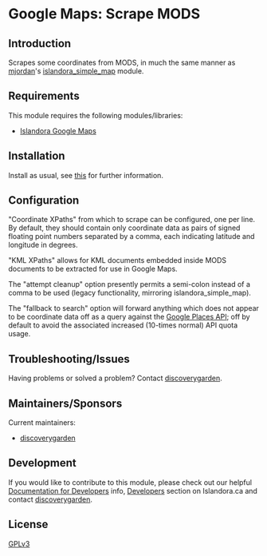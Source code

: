 # Google Maps: Scrape MODS

## Introduction

Scrapes some coordinates from MODS, in much the same manner as [mjordan](https://github.com/mjordan)'s [islandora_simple_map](https://github.com/mjordan/islandora_simple_map) module.

## Requirements

This module requires the following modules/libraries:

* [Islandora Google Maps](https://github.com/discoverygarden/islandora_gmap)

## Installation

Install as usual, see [this](https://drupal.org/documentation/install/modules-themes/modules-7) for further information.

## Configuration

"Coordinate XPaths" from which to scrape can be configured, one per line. By
default, they should contain only coordinate data as pairs of signed floating
point numbers separated by a comma, each indicating latitude and longitude in
degrees.

"KML XPaths" allows for KML documents embedded inside MODS documents to be
extracted for use in Google Maps.

The "attempt cleanup" option presently permits a semi-colon instead of a comma
to be used (legacy functionality, mirroring islandora_simple_map).

The "fallback to search" option will forward anything which does not appear to
be coordinate data off as a query against the
[Google Places API](https://developers.google.com/places/web-service/search#TextSearchRequests);
off by default to avoid the associated increased (10-times normal) API quota
usage.

## Troubleshooting/Issues

Having problems or solved a problem? Contact [discoverygarden](http://support.discoverygarden.ca).

## Maintainers/Sponsors

Current maintainers:

* [discoverygarden](http://www.discoverygarden.ca)

## Development

If you would like to contribute to this module, please check out our helpful
[Documentation for Developers](https://github.com/Islandora/islandora/wiki#wiki-documentation-for-developers)
info, [Developers](http://islandora.ca/developers) section on Islandora.ca and
contact [discoverygarden](http://support.discoverygarden.ca).

## License

[GPLv3](http://www.gnu.org/licenses/gpl-3.0.txt)
